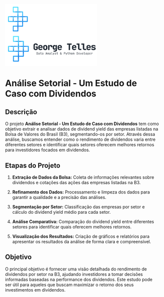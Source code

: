 <div>
  <img src="https://raw.githubusercontent.com/GeorgeTelles/georgetelles/f69531ec6b293b5148563588a764c010015d315e/logo_clara.png" alt="logo clara" width="300" style="display: inline-block; vertical-align: top; margin-right: 10px;">
  <img src="https://raw.githubusercontent.com/GeorgeTelles/georgetelles/f69531ec6b293b5148563588a764c010015d315e/logo_dark.png" alt="logo dark" width="300" style="display: inline-block; vertical-align: top;">
</div>

# Análise Setorial - Um Estudo de Caso com Dividendos

## Descrição

O projeto **Análise Setorial - Um Estudo de Caso com Dividendos** tem como objetivo extrair e analisar dados de dividend yield das empresas listadas na Bolsa de Valores do Brasil (B3), segmentando-os por setor. Através dessa análise, buscamos entender como o rendimento de dividendos varia entre diferentes setores e identificar quais setores oferecem melhores retornos para investidores focados em dividendos.

## Etapas do Projeto

1. **Extração de Dados da Bolsa:** Coleta de informações relevantes sobre dividendos e cotações das ações das empresas listadas na B3.

2. **Refinamento dos Dados:** Processamento e limpeza dos dados para garantir a qualidade e a precisão das análises.

3. **Segmentação por Setor:** Classificação das empresas por setor e cálculo do dividend yield médio para cada setor.

4. **Análise Comparativa:** Comparação do dividend yield entre diferentes setores para identificar quais oferecem melhores retornos.

5. **Visualização dos Resultados:** Criação de gráficos e relatórios para apresentar os resultados da análise de forma clara e compreensível.

## Objetivo

O principal objetivo é fornecer uma visão detalhada do rendimento de dividendos por setor na B3, ajudando investidores a tomar decisões informadas baseadas na performance dos dividendos. Este estudo pode ser útil para aqueles que buscam maximizar o retorno dos seus investimentos em dividendos.

